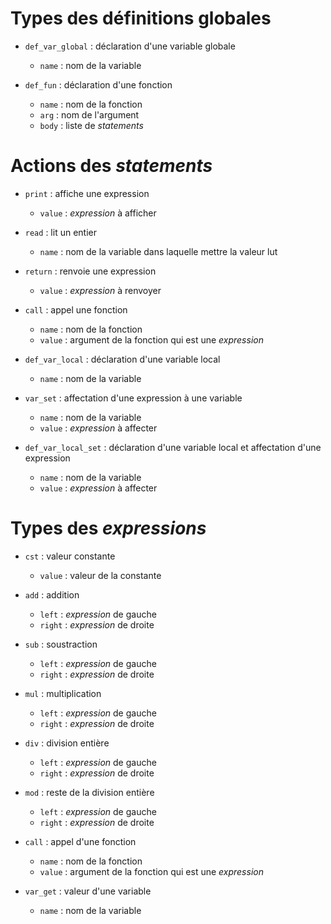 # Types des définitions globales

- `def_var_global` : déclaration d'une variable globale
  - `name` : nom de la variable  

- `def_fun` : déclaration d'une fonction
  - `name` : nom de la fonction
  - `arg` : nom de l'argument
  - `body` : liste de *statements*

# Actions des *statements*

- `print` : affiche une expression
  - `value` : *expression* à afficher

- `read` : lit un entier
  - `name` : nom de la variable dans laquelle mettre la valeur lut

- `return` : renvoie une expression
  - `value` : *expression* à renvoyer

- `call` : appel une fonction
  - `name` : nom de la fonction
  - `value` : argument de la fonction qui est une *expression*

- `def_var_local` : déclaration d'une variable local
  - `name` : nom de la variable

- `var_set` : affectation d'une expression à une variable
  - `name` : nom de la variable
  - `value` : *expression* à affecter

- `def_var_local_set` : déclaration d'une variable local et affectation d'une expression
  - `name` : nom de la variable
  - `value` : *expression* à affecter

# Types des *expressions*

- `cst` : valeur constante
  - `value` : valeur de la constante

- `add` : addition
  - `left` : *expression* de gauche
  - `right` : *expression* de droite

- `sub` : soustraction
  - `left` : *expression* de gauche
  - `right` : *expression* de droite

- `mul` : multiplication
  - `left` : *expression* de gauche
  - `right` : *expression* de droite

- `div` : division entière
  - `left` : *expression* de gauche
  - `right` : *expression* de droite

- `mod` : reste de la division entière
  - `left` : *expression* de gauche
  - `right` : *expression* de droite

- `call` : appel d'une fonction
  - `name` : nom de la fonction
  - `value` : argument de la fonction qui est une *expression*

- `var_get` : valeur d'une variable
  - `name` : nom de la variable

